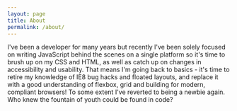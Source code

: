 ```yaml
---
layout: page
title: About
permalink: /about/
---
```


I've been a developer for many years but recently I've been solely focused on writing JavaScript behind the scenes on a single platform so it's time to brush up on my CSS and HTML, as well as catch up on changes in accessibility and usability. That means I'm going back to basics - it's time to retire my knowledge of IE8 bug hacks and floated layouts, and replace it with a good understanding of flexbox, grid and building for modern, compliant browsers! To some extent I've reverted to being a newbie again. Who knew the fountain of youth could be found in code?
